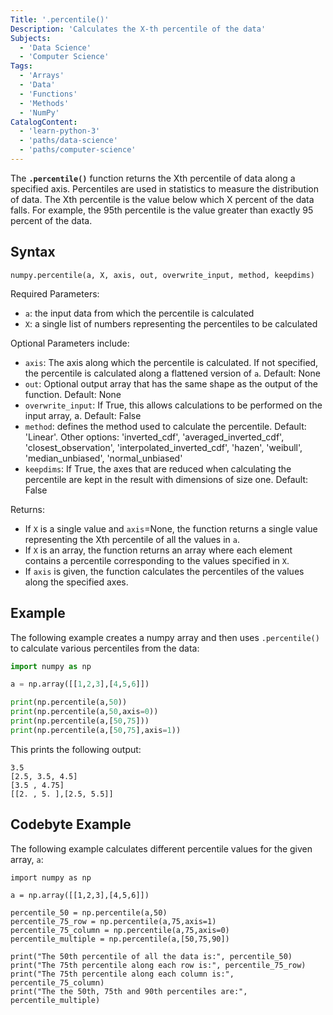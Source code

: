 ```yaml
---
Title: '.percentile()'
Description: 'Calculates the X-th percentile of the data'
Subjects: 
  - 'Data Science'
  - 'Computer Science'
Tags:
  - 'Arrays'
  - 'Data'
  - 'Functions'
  - 'Methods'
  - 'NumPy'
CatalogContent:
  - 'learn-python-3'
  - 'paths/data-science'
  - 'paths/computer-science'
---
```


The **`.percentile()`** function returns the Xth percentile of data along a specified axis. Percentiles are used in statistics to measure the distribution of data. The Xth percentile is the value below which X percent of the data falls. For example, the 95th percentile is the value greater than exactly 95 percent of the data.

## Syntax

```pseudo
numpy.percentile(a, X, axis, out, overwrite_input, method, keepdims)
```

Required Parameters:

- `a`: the input data from which the percentile is calculated
- `X`: a single list of numbers representing the percentiles to be calculated

Optional Parameters include:
- `axis`: The axis along which the percentile is calculated. If not specified, the percentile is calculated along a flattened version of `a`. Default: None
- `out`: Optional output array that has the same shape as the output of the function. Default: None
- `overwrite_input`: If True, this allows calculations to be performed on the input array, a. Default: False
- `method`: defines the method used to calculate the percentile. Default: 'Linear'. Other options: 'inverted_cdf', 'averaged_inverted_cdf',
           'closest_observation', 'interpolated_inverted_cdf', 'hazen', 'weibull', 'median_unbiased', 'normal_unbiased'
- `keepdims`: If True, the axes that are reduced when calculating the percentile are kept in the result with dimensions of size one. Default: False

Returns:
- If `X` is a single value and `axis`=None, the function returns a single value representing the Xth percentile of all the values in `a`.
- If `X` is an array, the function returns an array where each element contains a percentile corresponding to the values specified in `X`.
- If `axis` is given, the function calculates the percentiles of the values along the specified axes.

## Example

The following example creates a numpy array and then uses `.percentile()` to calculate various percentiles from the data:

```py
import numpy as np

a = np.array([[1,2,3],[4,5,6]])

print(np.percentile(a,50))
print(np.percentile(a,50,axis=0))
print(np.percentile(a,[50,75]))
print(np.percentile(a,[50,75],axis=1))
```

This prints the following output:

```shell
3.5
[2.5, 3.5, 4.5]
[3.5 , 4.75]
[[2. , 5. ],[2.5, 5.5]]
```


## Codebyte Example

The following example calculates different percentile values for the given array, `a`:

```codebyte/python
import numpy as np

a = np.array([[1,2,3],[4,5,6]])

percentile_50 = np.percentile(a,50)
percentile_75_row = np.percentile(a,75,axis=1)
percentile_75_column = np.percentile(a,75,axis=0)
percentile_multiple = np.percentile(a,[50,75,90])

print("The 50th percentile of all the data is:", percentile_50)
print("The 75th percentile along each row is:", percentile_75_row)
print("The 75th percentile along each column is:", percentile_75_column)
print("The the 50th, 75th and 90th percentiles are:", percentile_multiple)
```

